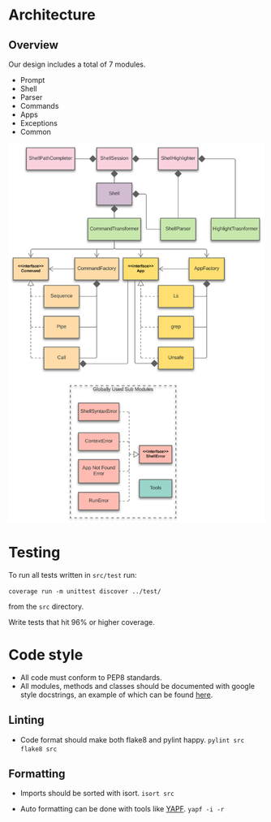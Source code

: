 # Architecture

## Overview
Our design includes a total of 7 modules.

- Prompt
- Shell
- Parser
- Commands
- Apps
- Exceptions
- Common

![image](../images/uml1.svg)



# Testing

To run all tests written in `src/test` run:

`coverage run -m unittest discover ../test/`

from the `src` directory.

Write tests that hit 96% or higher coverage.

# Code style

* All code must conform to PEP8 standards.
* All modules, methods and classes should be documented with google style docstrings, an example of which can be found [here](https://gist.github.com/redlotus/3bc387c2591e3e908c9b63b97b11d24e).

## Linting
* Code format should make both flake8 and pylint happy.
  `pylint src`
  `flake8 src`

## Formatting

* Imports should be sorted with isort.
  `isort src`

* Auto formatting can be done with tools like [YAPF](https://github.com/google/yapf).
  `yapf -i -r`
